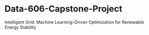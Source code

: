 # Data-606-Capstone-Project
Intelligent Grid: Machine Learning-Driven Optimization for Renewable Energy Stability
